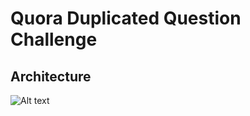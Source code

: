 # Quora Duplicated Question Challenge

## Architecture

![Alt text](https://raw.githubusercontent.com/tim5go/quora-question-pairs/master/img/LSTM.png)

